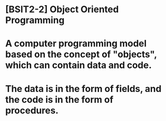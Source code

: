 # [BSIT2-2] Object Oriented Programming
# A computer programming model based on the concept of "objects", which can contain data and code. 
# The data is in the form of fields, and the code is in the form of procedures.
